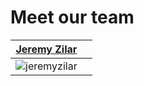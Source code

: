 # Meet our team

| <a href="http://github.com/jeremyzilar" target="_blank">**Jeremy Zilar**</a> | |
| :---: |:---:|
| ![jeremyzilar](https://avatars3.githubusercontent.com/u/395641?s=150) |  |
